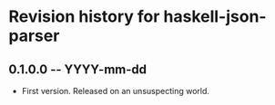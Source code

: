 # Revision history for haskell-json-parser

## 0.1.0.0 -- YYYY-mm-dd

* First version. Released on an unsuspecting world.
